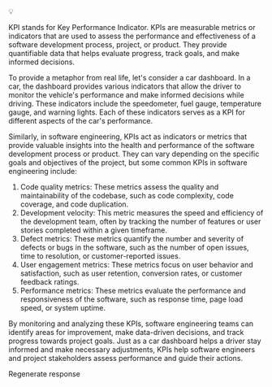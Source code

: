 <aside>
💡

KPI stands for Key Performance Indicator. KPIs are measurable metrics or indicators that are used to assess the performance and effectiveness of a software development process, project, or product. They provide quantifiable data that helps evaluate progress, track goals, and make informed decisions.

To provide a metaphor from real life, let's consider a car dashboard. In a car, the dashboard provides various indicators that allow the driver to monitor the vehicle's performance and make informed decisions while driving. These indicators include the speedometer, fuel gauge, temperature gauge, and warning lights. Each of these indicators serves as a KPI for different aspects of the car's performance.

Similarly, in software engineering, KPIs act as indicators or metrics that provide valuable insights into the health and performance of the software development process or product. They can vary depending on the specific goals and objectives of the project, but some common KPIs in software engineering include:

1. Code quality metrics: These metrics assess the quality and maintainability of the codebase, such as code complexity, code coverage, and code duplication.
2. Development velocity: This metric measures the speed and efficiency of the development team, often by tracking the number of features or user stories completed within a given timeframe.
3. Defect metrics: These metrics quantify the number and severity of defects or bugs in the software, such as the number of open issues, time to resolution, or customer-reported issues.
4. User engagement metrics: These metrics focus on user behavior and satisfaction, such as user retention, conversion rates, or customer feedback ratings.
5. Performance metrics: These metrics evaluate the performance and responsiveness of the software, such as response time, page load speed, or system uptime.

By monitoring and analyzing these KPIs, software engineering teams can identify areas for improvement, make data-driven decisions, and track progress towards project goals. Just as a car dashboard helps a driver stay informed and make necessary adjustments, KPIs help software engineers and project stakeholders assess performance and guide their actions.

Regenerate response

</aside>